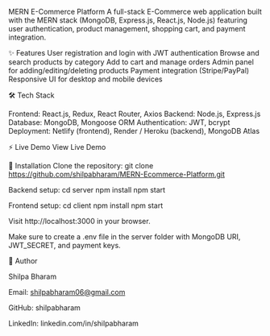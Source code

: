 MERN E-Commerce Platform
A full-stack E-Commerce web application built with the MERN stack (MongoDB, Express.js, React.js, Node.js) featuring user authentication, product management, shopping cart, and payment integration.

✨ Features
User registration and login with JWT authentication
Browse and search products by category
Add to cart and manage orders
Admin panel for adding/editing/deleting products
Payment integration (Stripe/PayPal)
Responsive UI for desktop and mobile devices

🛠️ Tech Stack

Frontend: React.js, Redux, React Router, Axios
Backend: Node.js, Express.js
Database: MongoDB, Mongoose ORM
Authentication: JWT, bcrypt
Deployment: Netlify (frontend), Render / Heroku (backend), MongoDB Atlas

⚡ Live Demo
View Live Demo

📂 Installation
Clone the repository:
git clone https://github.com/shilpabharam/MERN-Ecommerce-Platform.git

Backend setup:
cd server
npm install
npm start


Frontend setup:
cd client
npm install
npm start


Visit http://localhost:3000 in your browser.

Make sure to create a .env file in the server folder with MongoDB URI, JWT_SECRET, and payment keys.

👤 Author

Shilpa Bharam

Email: shilpabharam06@gmail.com

GitHub: shilpabharam

LinkedIn: linkedin.com/in/shilpabharam
